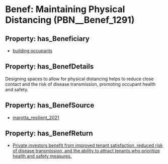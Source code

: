 # Benef: __Maintaining Physical Distancing__ (PBN__Benef_1291)

## Property: has_Beneficiary

* [building occupants](../Stakeholder/PBN__Stakeholder_97)

## Property: has_BenefDetails

Designing spaces to allow for physical distancing helps to reduce close contact and the risk of disease transmission, promoting occupant health and safety.

## Property: has_BenefSource

* [marotta_resilient_2021](../Article/PBN__Article_274)

## Property: has_BenefReturn

* [Private investors benefit from improved tenant satisfaction, reduced risk of disease transmission, and the ability to attract tenants who prioritize health and safety measures.](../BenefReturn/PBN__BenefReturn_1458)

